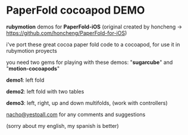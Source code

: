# PaperFold cocoapod DEMO

**rubymotion** demos for **PaperFold-iOS** (original created by honcheng -> https://github.com/honcheng/PaperFold-for-iOS)

i've port these great cocoa paper fold code to a cocoapod, for use it in rubymotion proyects

you need two gems for playing with these demos: "**sugarcube**" and "**motion-cocoapods**"

**demo1**: left fold 

**demo2**: left fold with two tables 

**demo3**: left, right, up and down multifolds, (work with controllers)

nacho@yestoall.com for any comments and suggestions

(sorry about my english, my spanish is better)